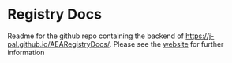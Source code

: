 # Registry Docs

Readme for the github repo containing the backend of https://j-pal.github.io/AEARegistryDocs/. Please see the [website](docs.socialscienceregistry.org) for further information
